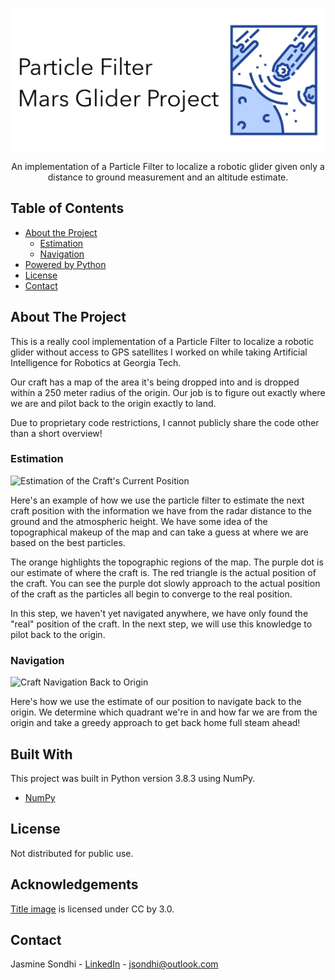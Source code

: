 

<!-- INTRODUCTION -->
<br />

![Particle Filter - Mars Glider Project](/assets/title.jpg?raw=true "Index")

  <p align="center">
    An implementation of a Particle Filter to localize a robotic glider given only a distance to ground measurement and an altitude estimate. 
  </p>
</p>

<!-- TABLE OF CONTENTS -->
## Table of Contents

* [About the Project](#about-the-project)
  * [Estimation](#estimation)
  * [Navigation](#navigation)
* [Powered by Python](#built-with)
* [License](#license)
* [Contact](#contact)

<!-- ABOUT THE PROJECT -->
## About The Project

This is a really cool implementation of a Particle Filter to localize a robotic glider without access to GPS satellites I worked on while taking Artificial Intelligence for Robotics at Georgia Tech.

Our craft has a map of the area it's being dropped into and is dropped within a 250 meter radius of the origin. Our job is to figure out exactly where we are and pilot back to the origin exactly to land.

Due to proprietary code restrictions, I cannot publicly share the code other than a short overview!

### Estimation

![Estimation of the Craft's Current Position](/assets/estimation.gif?raw=true "Estimation of the Craft's Current Position")

Here's an example of how we use the particle filter to estimate the next craft position with the information we have from the radar distance to the ground and the atmospheric height. We have some idea of the topographical makeup of the map and can take a guess at where we are based on the best particles.

The orange highlights the topographic regions of the map. The purple dot is our estimate of where the craft is. The red triangle is the actual position of the craft. You can see the purple dot slowly approach to the actual position of the craft as the particles all begin to converge to the real position.

In this step, we haven't yet navigated anywhere, we have only found the "real" position of the craft. In the next step, we will use this knowledge to pilot back to the origin.


### Navigation

![Craft Navigation Back to Origin](/assets/navigation.gif?raw=true "Craft Navigation Back to Origin")

Here's how we use the estimate of our position to navigate back to the origin. We determine which quadrant we're in and how far we are from the origin and take a greedy approach to get back home full steam ahead!


## Built With
This project was built in Python version 3.8.3 using NumPy.
* [NumPy](https://numpy.org/)

<!-- LICENSE -->
## License
Not distributed for public use.


<!-- Acknowledgements -->
## Acknowledgements
[Title image](https://www.iconfinder.com/icons/2927569/armageddon_asteroid_astronomy_comet_galaxy_meteor_meteorite_icon) is licensed under CC by 3.0.

<!-- CONTACT -->
## Contact
Jasmine Sondhi - [LinkedIn](https://www.linkedin.com/in/jasmine-sondhi/) - jsondhi@outlook.com
